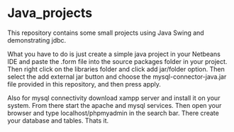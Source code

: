 # Java_projects
This repository contains some small projects using Java Swing and demonstrating jdbc.

What you have to do is just create a simple java project in your Netbeans IDE and paste the .form file into the source packages folder in your project. Then right click on the libraries folder and click add jar/folder option. Then select the add external jar button and choose the mysql-connector-java.jar file provided in this repository, and then press apply.

Also for mysql connectivity download xampp server and install it on your system. From there start the apache and mysql services. Then open your browser and type localhost/phpmyadmin in the search bar. There create your database and tables. Thats it.
